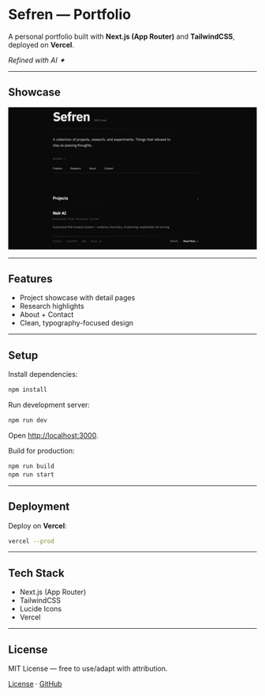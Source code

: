# Sefren — Portfolio

A personal portfolio built with **Next.js (App Router)** and **TailwindCSS**, deployed on **Vercel**.  

_Refined with AI ✦_

---

## Showcase

![Portfolio Screenshot](./screenshot.png)

---

## Features
- Project showcase with detail pages
- Research highlights
- About + Contact
- Clean, typography-focused design

---

## Setup

Install dependencies:
```bash
npm install
````

Run development server:

```bash
npm run dev
```

Open [http://localhost:3000](http://localhost:3000).

Build for production:

```bash
npm run build
npm run start
```

---

## Deployment

Deploy on **Vercel**:

```bash
vercel --prod
```

---

## Tech Stack

* Next.js (App Router)
* TailwindCSS
* Lucide Icons
* Vercel

---

## License

MIT License — free to use/adapt with attribution.

[License](./LICENSE) · [GitHub](https://github.com/sefren)


